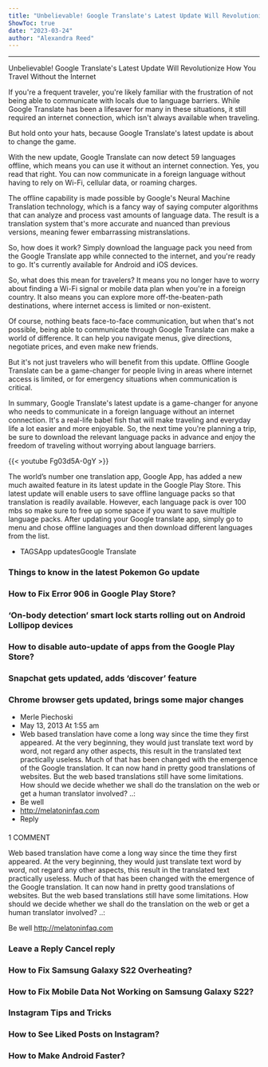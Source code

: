 ```yaml
---
title: "Unbelievable! Google Translate's Latest Update Will Revolutionize How You Travel Without the Internet"
ShowToc: true 
date: "2023-03-24"
author: "Alexandra Reed"
---
```

*****
Unbelievable! Google Translate's Latest Update Will Revolutionize How You Travel Without the Internet

If you're a frequent traveler, you're likely familiar with the frustration of not being able to communicate with locals due to language barriers. While Google Translate has been a lifesaver for many in these situations, it still required an internet connection, which isn't always available when traveling.

But hold onto your hats, because Google Translate's latest update is about to change the game.

With the new update, Google Translate can now detect 59 languages offline, which means you can use it without an internet connection. Yes, you read that right. You can now communicate in a foreign language without having to rely on Wi-Fi, cellular data, or roaming charges.

The offline capability is made possible by Google's Neural Machine Translation technology, which is a fancy way of saying computer algorithms that can analyze and process vast amounts of language data. The result is a translation system that's more accurate and nuanced than previous versions, meaning fewer embarrassing mistranslations.

So, how does it work? Simply download the language pack you need from the Google Translate app while connected to the internet, and you're ready to go. It's currently available for Android and iOS devices.

So, what does this mean for travelers? It means you no longer have to worry about finding a Wi-Fi signal or mobile data plan when you're in a foreign country. It also means you can explore more off-the-beaten-path destinations, where internet access is limited or non-existent.

Of course, nothing beats face-to-face communication, but when that's not possible, being able to communicate through Google Translate can make a world of difference. It can help you navigate menus, give directions, negotiate prices, and even make new friends.

But it's not just travelers who will benefit from this update. Offline Google Translate can be a game-changer for people living in areas where internet access is limited, or for emergency situations when communication is critical.

In summary, Google Translate's latest update is a game-changer for anyone who needs to communicate in a foreign language without an internet connection. It's a real-life babel fish that will make traveling and everyday life a lot easier and more enjoyable. So, the next time you're planning a trip, be sure to download the relevant language packs in advance and enjoy the freedom of traveling without worrying about language barriers.

{{< youtube Fg03d5A-0gY >}} 



The world’s number one translation app, Google App, has added a new much awaited feature in its latest update in the Google Play Store. This latest update will enable users to save offline language packs so that translation is readily available. However, each language pack is over 100 mbs so make sure to free up some space if you want to save multiple  language packs. After updating your Google translate app, simply go to menu and chose offline languages and then download different languages from the list.
 

 
- TAGSApp updatesGoogle Translate

 
### Things to know in the latest Pokemon Go update
 
### How to Fix Error 906 in Google Play Store?
 
### ‘On-body detection’ smart lock starts rolling out on Android Lollipop devices
 
### How to disable auto-update of apps from the Google Play Store?
 
### Snapchat gets updated, adds ‘discover’ feature
 
### Chrome browser gets updated, brings some major changes
 
- Merle Piechoski
 - May 13, 2013 At 1:55 am
 - Web based translation have come a long way since the time they first appeared. At the very beginning, they would just translate text word by word, not regard any other aspects, this result in the translated text practically useless. Much of that has been changed with the emergence of the Google translation. It can now hand in pretty good translations of websites. But the web based translations still have some limitations. How should we decide whether we shall do the translation on the web or get a human translator involved? ..:
 - Be well
 - http://melatoninfaq.com
 - Reply

 
#### 
1 COMMENT

 
Web based translation have come a long way since the time they first appeared. At the very beginning, they would just translate text word by word, not regard any other aspects, this result in the translated text practically useless. Much of that has been changed with the emergence of the Google translation. It can now hand in pretty good translations of websites. But the web based translations still have some limitations. How should we decide whether we shall do the translation on the web or get a human translator involved? ..:
 
Be well
http://melatoninfaq.com
 
### Leave a Reply Cancel reply

 
### How to Fix Samsung Galaxy S22 Overheating?
 
### How to Fix Mobile Data Not Working on Samsung Galaxy S22?
 
### Instagram Tips and Tricks
 
### How to See Liked Posts on Instagram?
 
### How to Make Android Faster?




